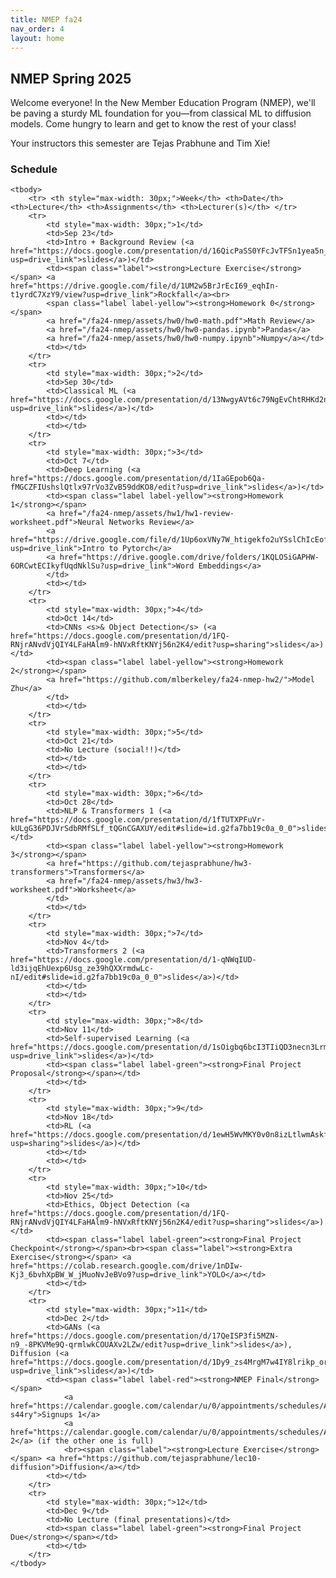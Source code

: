 ```yaml
---
title: NMEP fa24
nav_order: 4
layout: home
---
```


## NMEP Spring 2025

Welcome everyone!
In the New Member Education Program (NMEP), we'll be paving a sturdy ML foundation for you—from classical ML to diffusion models. Come hungry to learn and get to know the rest of your class!

Your instructors this semester are Tejas Prabhune and Tim Xie!


### Schedule

<table style="table-layout: fixed;">
    <colgroup>
       <col span="1" style="width: 30px;">
       <col span="1" style="width: 60px;">
       <col span="1" style="width: calc(40% - 120px)">
       <col span="1" style="width: calc(60% - 120px)">
       <col span="1" style="width: 150px;">
    </colgroup>

    <tbody>
        <tr> <th style="max-width: 30px;">Week</th> <th>Date</th> <th>Lecture</th> <th>Assignments</th> <th>Lecturer(s)</th> </tr>
        <tr>
            <td style="max-width: 30px;">1</td>
            <td>Sep 23</td>
            <td>Intro + Background Review (<a href="https://docs.google.com/presentation/d/16QicPaSS0YFcJvTFSn1yea5n_ORVMcbxCHjeDyoQSKg/edit?usp=drive_link">slides</a>)</td>
            <td><span class="label"><strong>Lecture Exercise</strong></span> <a href="https://drive.google.com/file/d/1UM2w5BrJrEcI69_eqhIn-t1yrdC7XzY9/view?usp=drive_link">Rockfall</a><br>
            <span class="label label-yellow"><strong>Homework 0</strong></span>
            <a href="/fa24-nmep/assets/hw0/hw0-math.pdf">Math Review</a>
            <a href="/fa24-nmep/assets/hw0/hw0-pandas.ipynb">Pandas</a>
            <a href="/fa24-nmep/assets/hw0/hw0-numpy.ipynb">Numpy</a></td>
            <td></td>
        </tr>
        <tr>
            <td style="max-width: 30px;">2</td>
            <td>Sep 30</td>
            <td>Classical ML (<a href="https://docs.google.com/presentation/d/13NwgyAVt6c79NgEvChtRHKd2ntMheDY2qmMQlMmAAS4/edit?usp=drive_link">slides</a>)</td>
            <td></td>
            <td></td>
        </tr>
        <tr>
            <td style="max-width: 30px;">3</td>
            <td>Oct 7</td>
            <td>Deep Learning (<a href="https://docs.google.com/presentation/d/1IaGEpob6Qa-fMGCZFIUshslQtlx97rVo3ZvB59ddKO8/edit?usp=drive_link">slides</a>)</td>
            <td><span class="label label-yellow"><strong>Homework 1</strong></span>
            <a href="/fa24-nmep/assets/hw1/hw1-review-worksheet.pdf">Neural Networks Review</a>
            <a href="https://drive.google.com/file/d/1Up6oxVNy7W_htigekfo2uYSslChIcEof/view?usp=drive_link">Intro to Pytorch</a>
            <a href="https://drive.google.com/drive/folders/1KQLOSiGAPHW-6ORCwtECIkyfUqdNklSu?usp=drive_link">Word Embeddings</a>
            </td>
            <td></td>
        </tr>
        <tr>
            <td style="max-width: 30px;">4</td>
            <td>Oct 14</td>
            <td>CNNs <s>& Object Detection</s> (<a href="https://docs.google.com/presentation/d/1FQ-RNjrANvdVjQIY4LFaHAlm9-hNVxRftKNYj56n2K4/edit?usp=sharing">slides</a>)</td>
            <td><span class="label label-yellow"><strong>Homework 2</strong></span>
            <a href="https://github.com/mlberkeley/fa24-nmep-hw2/">Model Zhu</a>
            </td>
            <td></td>
        </tr>
        <tr>
            <td style="max-width: 30px;">5</td>
            <td>Oct 21</td>
            <td>No Lecture (social!!)</td>
            <td></td>
            <td></td>
        </tr>
        <tr>
            <td style="max-width: 30px;">6</td>
            <td>Oct 28</td>
            <td>NLP & Transformers 1 (<a href="https://docs.google.com/presentation/d/1fTUTXPFuVr-kULgG36PDJVrSdbRMfSLf_tQGnCGAXUY/edit#slide=id.g2fa7bb19c0a_0_0">slides</a>)</td>
            <td><span class="label label-yellow"><strong>Homework 3</strong></span>
            <a href="https://github.com/tejasprabhune/hw3-transformers">Transformers</a>
            <a href="/fa24-nmep/assets/hw3/hw3-worksheet.pdf">Worksheet</a>
            </td>
            <td></td>
        </tr>
        <tr>
            <td style="max-width: 30px;">7</td>
            <td>Nov 4</td>
            <td>Transformers 2 (<a href="https://docs.google.com/presentation/d/1-qNWqIUD-ld3ijqEhUexp6Usg_ze39hQXXrmdwLc-nI/edit#slide=id.g2fa7bb19c0a_0_0">slides</a>)</td>
            <td></td>
            <td></td>
        </tr>
        <tr>
            <td style="max-width: 30px;">8</td>
            <td>Nov 11</td>
            <td>Self-supervised Learning (<a href="https://docs.google.com/presentation/d/1sOigbq6bcI3TIiQD3necn3LrmqJKEJOIoDJnxSN7sfE/edit?usp=drive_link">slides</a>)</td>
            <td><span class="label label-green"><strong>Final Project Proposal</strong></span></td>
            <td></td>
        </tr>
        <tr>
            <td style="max-width: 30px;">9</td>
            <td>Nov 18</td>
            <td>RL (<a href="https://docs.google.com/presentation/d/1ewH5WvMKY0v0n8izLtlwmAskf5zdIcOftNFbO6uP474/edit?usp=sharing">slides</a>)</td>
            <td></td>
            <td></td>
        </tr>
        <tr>
            <td style="max-width: 30px;">10</td>
            <td>Nov 25</td>
            <td>Ethics, Object Detection (<a href="https://docs.google.com/presentation/d/1FQ-RNjrANvdVjQIY4LFaHAlm9-hNVxRftKNYj56n2K4/edit?usp=sharing">slides</a>)</td>
            <td><span class="label label-green"><strong>Final Project Checkpoint</strong></span><br><span class="label"><strong>Extra Exercise</strong></span> <a href="https://colab.research.google.com/drive/1nDIw-Kj3_6bvhXpBW_W_jMuoNvJeBVo9?usp=drive_link">YOLO</a></td>
            <td></td>
        </tr>
        <tr>
            <td style="max-width: 30px;">11</td>
            <td>Dec 2</td>
            <td>GANs (<a href="https://docs.google.com/presentation/d/17QeISP3fi5MZN-n9_-8PKVMe9Q-qrmlwkCOUAXv2LZw/edit?usp=drive_link">slides</a>), Diffusion (<a href="https://docs.google.com/presentation/d/1Dy9_zs4MrgM7w4IY8lrikp_orFUGNYgnwNuhnsGF61o/edit?usp=drive_link">slides</a>)</td>
            <td><span class="label label-red"><strong>NMEP Final</strong></span>
                <a href="https://calendar.google.com/calendar/u/0/appointments/schedules/AcZssZ2OIBta2aWKLomTShrIrXbohnK0j6ERU7zkiJmBsAQrUkBFn2t7we6KJzza3gPvFbhLFP-s44ry">Signups 1</a>
                <a href="https://calendar.google.com/calendar/u/0/appointments/schedules/AcZssZ2Z09UrGFK02sdKhja3VvnVJCc5hSF_9URqSvP038A9YXuKCpjWyzRioGCd683x6U4bngWZARtS">Signups 2</a> (if the other one is full)
                <br><span class="label"><strong>Lecture Exercise</strong></span> <a href="https://github.com/tejasprabhune/lec10-diffusion">Diffusion</a></td>
            <td></td>
        </tr>
        <tr>
            <td style="max-width: 30px;">12</td>
            <td>Dec 9</td>
            <td>No Lecture (final presentations)</td>
            <td><span class="label label-green"><strong>Final Project Due</strong></span></td>
            <td></td>
        </tr>
    </tbody>
</table>


[Just the Docs]: https://just-the-docs.github.io/just-the-docs/
[GitHub Pages]: https://docs.github.com/en/pages
[README]: https://github.com/just-the-docs/just-the-docs-template/blob/main/README.md
[Jekyll]: https://jekyllrb.com
[GitHub Pages / Actions workflow]: https://github.blog/changelog/2022-07-27-github-pages-custom-github-actions-workflows-beta/
[use this template]: https://github.com/just-the-docs/just-the-docs-template/generate

